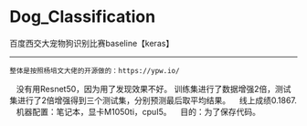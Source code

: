 # Dog_Classification
百度西交大宠物狗识别比赛baseline【keras】
_________________________________________
    
    整体是按照杨培文大佬的开源做的：https://ypw.io/
    没有用Resnet50，因为用了发现效果不好。
    训练集进行了数据增强2倍，测试集进行了2倍增强得到三个测试集，分别预测最后取平均结果。
    线上成绩0.1867.
    机器配置：笔记本，显卡M1050ti，cpuI5。
    目的：为了保存代码。
